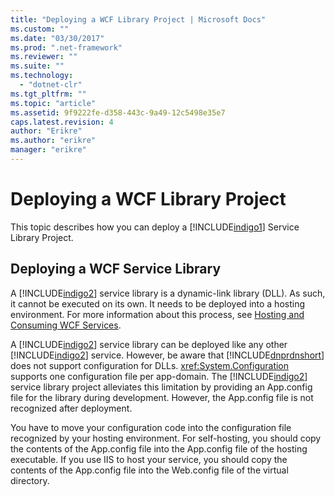 ```yaml
---
title: "Deploying a WCF Library Project | Microsoft Docs"
ms.custom: ""
ms.date: "03/30/2017"
ms.prod: ".net-framework"
ms.reviewer: ""
ms.suite: ""
ms.technology: 
  - "dotnet-clr"
ms.tgt_pltfrm: ""
ms.topic: "article"
ms.assetid: 9f9222fe-d358-443c-9a49-12c5498e35e7
caps.latest.revision: 4
author: "Erikre"
ms.author: "erikre"
manager: "erikre"
---
```

# Deploying a WCF Library Project
This topic describes how you can deploy a [!INCLUDE[indigo1](../../../includes/indigo1-md.md)] Service Library Project.  
  
## Deploying a WCF Service Library  
 A [!INCLUDE[indigo2](../../../includes/indigo2-md.md)] service library is a dynamic-link library (DLL). As such, it cannot be executed on its own. It needs to be deployed into a hosting environment. For more information about this process, see [Hosting and Consuming WCF Services](http://go.microsoft.com/fwlink/?LinkId=99932).  
  
 A [!INCLUDE[indigo2](../../../includes/indigo2-md.md)] service library can be deployed like any other [!INCLUDE[indigo2](../../../includes/indigo2-md.md)] service. However, be aware that [!INCLUDE[dnprdnshort](../../../includes/dnprdnshort-md.md)] does not support configuration for DLLs. <xref:System.Configuration> supports one configuration file per app-domain. The [!INCLUDE[indigo2](../../../includes/indigo2-md.md)] service library project alleviates this limitation by providing an App.config file for the library during development. However, the App.config file is not recognized after deployment.  
  
 You have to move your configuration code into the configuration file recognized by your hosting environment. For self-hosting, you should copy the contents of the App.config file into the App.config file of the hosting executable. If you use IIS to host your service, you should copy the contents of the App.config file into the Web.config file of the virtual directory.